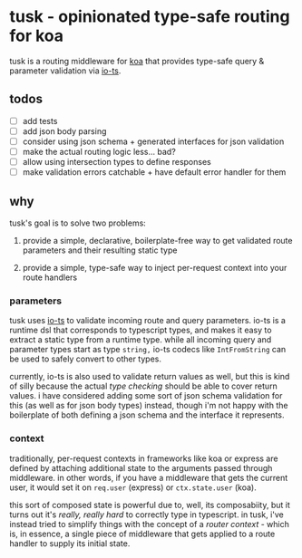 # tusk - opinionated type-safe routing for koa

tusk is a routing middleware for [koa](https://koajs.com/) that provides type-safe query & parameter validation via [io-ts](https://github.com/gcanti/io-ts).

## todos

- [ ] add tests
- [ ] add json body parsing
- [ ] consider using json schema + generated interfaces for json validation
- [ ] make the actual routing logic less... bad?
- [ ] allow using intersection types to define responses
- [ ] make validation errors catchable + have default error handler for them

## why

tusk's goal is to solve two problems:

1) provide a simple, declarative, boilerplate-free way to get validated route parameters and their resulting static type

2) provide a simple, type-safe way to inject per-request context into your route handlers

### parameters

tusk uses [io-ts](https://github.com/gcanti/io-ts) to validate incoming route and query parameters. io-ts is a runtime dsl that corresponds to typescript types, and makes it easy to extract a static type from a runtime type. while all incoming query and parameter types start as type `string,` io-ts codecs like `IntFromString` can be used to safely convert to other types.

currently, io-ts is also used to validate return values as well, but this is kind of silly because the actual _type checking_ should be able to cover return values. i have considered adding some sort of json schema validation for this (as well as for json body types) instead, though i'm not happy with the boilerplate of both defining a json schema and the interface it represents.

### context

traditionally, per-request contexts in frameworks like koa or express are defined by attaching additional state to the arguments passed through middleware. in other words, if you have a middleware that gets the current user, it would set it on `req.user` (express) or `ctx.state.user` (koa).

this sort of composed state is powerful due to, well, its composabiity, but it turns out it's _really, really hard_ to correctly type in typescript. in tusk, i've instead tried to simplify things with the concept of a _router context_ - which is, in essence, a single piece of middleware that gets applied to a route handler to supply its initial state.
